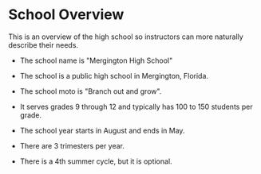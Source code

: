 # School Overview

This is an overview of the high school so instructors can more naturally describe their needs.

- The school name is "Mergington High School"
- The school is a public high school in Mergington, Florida.
- The school moto is "Branch out and grow".
- It serves grades 9 through 12 and typically has 100 to 150 students per grade.

- The school year starts in August and ends in May.
- There are 3 trimesters per year.
- There is a 4th summer cycle, but it is optional.

